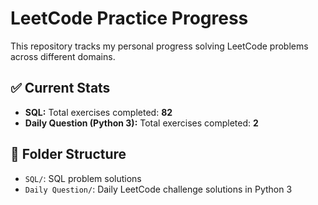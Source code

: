 # LeetCode Practice Progress

This repository tracks my personal progress solving LeetCode problems across different domains.

## ✅ Current Stats

- **SQL:** Total exercises completed: **82**
- **Daily Question (Python 3):** Total exercises completed: **2**

## 📁 Folder Structure

- `SQL/`: SQL problem solutions
- `Daily Question/`: Daily LeetCode challenge solutions in Python 3
